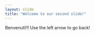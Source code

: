 ```yaml
---
layout: slide
title: "Welcome to our second slide!"
---
```

Benvenuti!!!
Use the left arrow to go back!
